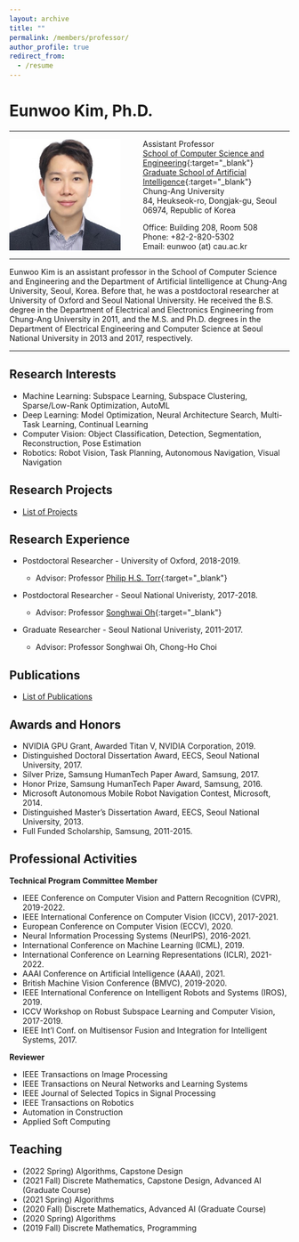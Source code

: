 ```yaml
---
layout: archive
title: ""
permalink: /members/professor/
author_profile: true
redirect_from:
  - /resume
---
```


# Eunwoo Kim, Ph.D.     

------
<img src='/images/Eunwoo Kim.jpg' width="200" align="left" style="margin-right:40px">

Assistant Professor      
[School of Computer Science and Engineering](https://cse.cau.ac.kr/eng/main.php){:target="_blank"}        
[Graduate School of Artificial Intelligence](http://ai.cau.ac.kr/main.php?lang=en){:target="_blank"}            
Chung-Ang University    
84, Heukseok-ro, Dongjak-gu, Seoul 06974, Republic of Korea     

Office: Building 208, Room 508   
Phone: +82-2-820-5302     
Email: eunwoo (at) cau.ac.kr      

-------
Eunwoo Kim is an assistant professor in the School of Computer Science and Engineering and the Department of Artificial Iintelligence at Chung-Ang University, Seoul, Korea. Before that, he was a postdoctoral researcher at University of Oxford and Seoul National University. He received the B.S. degree in the Department of Electrical and Electronics Engineering from Chung-Ang University in 2011, and the M.S. and Ph.D. degrees in the Department of Electrical Engineering and Computer Science at Seoul National University in 2013 and 2017, respectively.

-------

## Research Interests
- Machine Learning: Subspace Learning, Subspace Clustering, Sparse/Low-Rank Optimization, AutoML
- Deep Learning: Model Optimization, Neural Architecture Search, Multi-Task Learning, Continual Learning
- Computer Vision: Object Classification, Detection, Segmentation, Reconstruction, Pose Estimation
- Robotics: Robot Vision, Task Planning, Autonomous Navigation, Visual Navigation

## Research Projects
* [List of Projects](https://vllab-cau.github.io/research/) 

## Research Experience
* Postdoctoral Researcher - University of Oxford, 2018-2019.    
  * Advisor: Professor [Philip H.S. Torr](https://torrvision.com/){:target="_blank"}    

* Postdoctoral Researcher - Seoul National Univeristy, 2017-2018.
  * Advisor: Professor [Songhwai Oh](http://rllab.snu.ac.kr/){:target="_blank"}    
  
* Graduate Researcher - Seoul National Univeristy, 2011-2017.
  * Advisor: Professor Songhwai Oh, Chong-Ho Choi

## Publications
* [List of Publications](https://vllab.cau.ac.kr/publications/) 


## Awards and Honors
* NVIDIA GPU Grant, Awarded Titan V, NVIDIA Corporation, 2019.
* Distinguished Doctoral Dissertation Award, EECS, Seoul National University, 2017.
* Silver Prize, Samsung HumanTech Paper Award, Samsung, 2017.
* Honor Prize, Samsung HumanTech Paper Award, Samsung, 2016.
* Microsoft Autonomous Mobile Robot Navigation Contest, Microsoft, 2014.
* Distinguished Master’s Dissertation Award, EECS, Seoul National University, 2013.
* Full Funded Scholarship, Samsung, 2011-2015.


## Professional Activities
**Technical Program Committee Member**
* IEEE Conference on Computer Vision and Pattern Recognition (CVPR), 2019-2022.
* IEEE International Conference on Computer Vision (ICCV), 2017-2021.
* European Conference on Computer Vision (ECCV), 2020.
* Neural Information Processing Systems (NeurIPS), 2016-2021.
* International Conference on Machine Learning (ICML), 2019.
* International Conference on Learning Representations (ICLR), 2021-2022.
* AAAI Conference on Artificial Intelligence (AAAI), 2021.
* British Machine Vision Conference (BMVC), 2019-2020.
* IEEE International Conference on Intelligent Robots and Systems (IROS), 2019.
* ICCV Workshop on Robust Subspace Learning and Computer Vision, 2017-2019.
* IEEE Int’l Conf.  on Multisensor Fusion and Integration for Intelligent Systems, 2017.

**Reviewer**
* IEEE Transactions on Image Processing 
* IEEE Transactions on Neural Networks and Learning Systems  
* IEEE Journal of Selected Topics in Signal Processing 
* IEEE Transactions on Robotics 
* Automation in Construction
* Applied Soft Computing 

  
## Teaching
* (2022 Spring) Algorithms, Capstone Design
* (2021 Fall) Discrete Mathematics, Capstone Design, Advanced AI (Graduate Course)
* (2021 Spring) Algorithms
* (2020 Fall) Discrete Mathematics, Advanced AI (Graduate Course)
* (2020 Spring) Algorithms
* (2019 Fall) Discrete Mathematics, Programming
